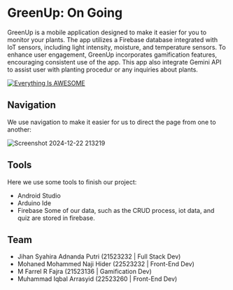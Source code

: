 # GreenUp: On Going
GreenUp is a mobile application designed to make it easier for you to monitor your plants. The app utilizes a Firebase database integrated with IoT sensors, including light intensity, moisture, and temperature sensors. To enhance user engagement, GreenUp incorporates gamification features, encouraging consistent use of the app. This app also integrate Gemini API to assist user with planting procedur or any inquiries about plants.

[![Everything Is AWESOME](https://img.youtube.com/vi/Ssr8k2Xad50?si=sLeYr2ywRsYOMDDZ.jpg)](https://youtu.be/Ssr8k2Xad50?si=sLeYr2ywRsYOMDDZ "Demo")

## Navigation
We use navigation to make it easier for us to direct the page from one to another:

![Screenshot 2024-12-22 213219](https://github.com/user-attachments/assets/7f12fc71-a279-4df9-a1ca-7ac881797763)

## Tools
Here we use some tools to finish our project:
* Android Studio
* Arduino Ide
* Firebase
Some of our data, such as the CRUD process, iot data, and quiz are stored in firebase.

## Team
* Jihan Syahira Adnanda Putri (21523232 | Full Stack Dev)
* Mohaned Mohammed Naji Hider (22523232 | Front-End Dev)
* M Farrel R Fajra (21523136 | Gamification Dev)
* Muhammad Iqbal Arrasyid (22523260 | Front-End Dev)

